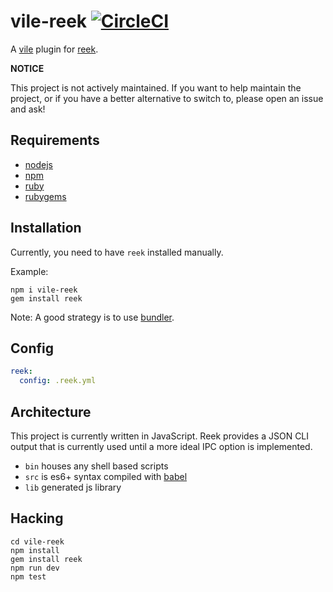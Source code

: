 # vile-reek [![CircleCI](https://circleci.com/gh/forthright/vile-reek.svg?style=svg&circle-token=0b7aefa546f2f20ae407d9578295fe5fa683c223)](https://circleci.com/gh/forthright/vile-reek)

A [vile](https://vile.io) plugin for [reek](https://github.com/troessner/reek).

**NOTICE**

This project is not actively maintained.
If you want to help maintain the project, or if you have a better
alternative to switch to, please open an issue and ask!

## Requirements

- [nodejs](http://nodejs.org)
- [npm](http://npmjs.org)
- [ruby](http://ruby-lang.org)
- [rubygems](http://rubygems.org)

## Installation

Currently, you need to have `reek` installed manually.

Example:

    npm i vile-reek
    gem install reek

Note: A good strategy is to use [bundler](http://bundler.io).

## Config

```yaml
reek:
  config: .reek.yml
```

## Architecture

This project is currently written in JavaScript. Reek provides
a JSON CLI output that is currently used until a more ideal
IPC option is implemented.

- `bin` houses any shell based scripts
- `src` is es6+ syntax compiled with [babel](https://babeljs.io)
- `lib` generated js library

## Hacking

    cd vile-reek
    npm install
    gem install reek
    npm run dev
    npm test
